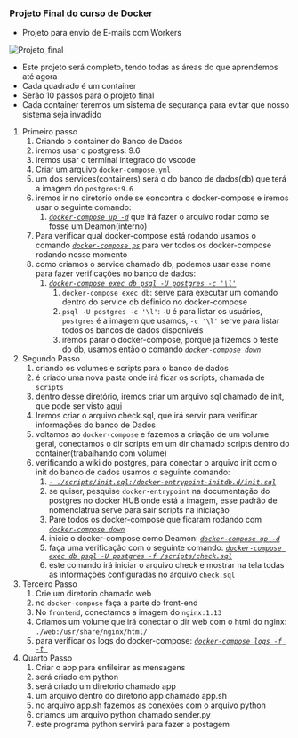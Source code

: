 ### Projeto Final do curso de Docker

* Projeto para envio de E-mails com Workers

![Projeto_final](https://github.com/F4NT0/Docker_Info/Imagens/projeto_final.png)


* Este projeto será completo, tendo todas as áreas do que aprendemos até agora
* Cada quadrado é um container 
* Serão 10 passos para o projeto final
* Cada container teremos um sistema de segurança para evitar que nosso sistema seja invadido

1. Primeiro passo
    1. Criando o container do Banco de Dados
    2. iremos usar o postgress: 9.6
    3. iremos usar o terminal integrado do vscode
    4. Criar um arquivo `docker-compose.yml`
    5. um dos services(containers) será o do banco de dados(db) que terá a imagem do `postgres:9.6`
    6. iremos ir no diretorio onde se eoncontra o docker-compose e iremos usar o seguinte comando:
        1. [_`docker-compose up -d`_]() que irá fazer o arquivo rodar como se fosse um Deamon(interno)
    7. Para verificar qual docker-compose está rodando usamos o comando [_`docker-compose ps`_]() para ver todos os docker-compose rodando nesse momento
    8. como criamos o service chamado db, podemos usar esse nome para fazer verificações no banco de dados:
        1. [_`docker-compose exec db psql -U postgres -c '\l'`_]()
            1. `docker-compose exec db`: serve para executar um comando dentro do service db definido no docker-compose
            2. `psql -U postgres -c '\l'`: `-U` é para listar os usuários, `postgres` é a imagem que usamos, `-c '\l'` serve para listar todos os bancos de dados disponiveis
            3. iremos parar o docker-compose, porque ja fizemos o teste do db, usamos então o comando [_`docker-compose down`_]()
2. Segundo Passo
    1. criando os volumes e scripts para o banco de dados
    2. é criado uma nova pasta onde irá ficar os scripts, chamada de `scripts`
    3. dentro desse diretório, iremos criar um arquivo sql chamado de init, que pode ser visto [aqui](https://github.com/F4NT0/Docker_Info/Email_para_workers/scripts/init.sql)
    4. Iremos criar o arquivo check.sql, que irá servir para verificar informações do banco de Dados
    5. voltamos ao `docker-compose` e fazemos a criação de um volume geral, conectamos o dir scripts em um dir chamado scripts dentro do container(trabalhando com volume)
    6. verificando a wiki do postgres, para conectar o arquivo init com o init do banco de dados usamos o seguinte comando:
        1. [_`- ./scripts/init.sql:/docker-entrypoint-initdb.d/init.sql`_]()
        2. se quiser, pesquise `docker-entrypoint` na documentação do postgres no docker HUB onde está a imagem, esse padrão de nomenclatrua serve para sair scripts na iniciação
        3. Pare todos os docker-compose que ficaram rodando com [_`docker-compose down`_]()
        4. inicie o docker-compose como Deamon: [_`docker-compose up -d`_]()
        5. faça uma verificação com o seguinte comando: [_`docker-compose exec db psql -U postgres -f /scripts/check.sql`_]()
        6. este comando irá iniciar o arquivo check e mostrar na tela todas as informações configuradas no arquivo `check.sql`
3. Terceiro Passo
    1. Crie um diretorio chamado web
    2. no `docker-compose` faça a parte do front-end
    3. No `frontend`, conectamos a imagem do `nginx:1.13` 
    4. Criamos um volume que irá conectar o dir web com  o html do nginx: `./web:/usr/share/nginx/html/`
    5. para verificar os logs do docker-compose: [_`docker-compose logs -f -t `_]()
4. Quarto Passo
    1. Criar o app para enfileirar as mensagens
    2. será criado em python
    3. será criado um diretorio chamado app
    4. um arquivo dentro do diretorio app chamado app.sh
    5. no arquivo app.sh fazemos as conexões com o arquivo python
    6. criamos um arquivo python chamado sender.py
    7. este programa python servirá para fazer a postagem